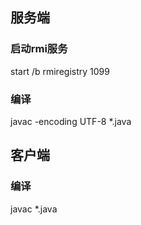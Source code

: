## 服务端
### 启动rmi服务 
start /b rmiregistry 1099
### 编译
javac -encoding UTF-8 *.java
## 客户端
### 编译
javac *.java
